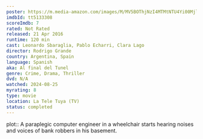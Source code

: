 ```yaml
---
poster: https://m.media-amazon.com/images/M/MV5BOThjNzI4MTMtNTU4Yi00MjlhLWI0OWMtODljYjA0MzQ4ODQ5XkEyXkFqcGc@._V1_SX300.jpg
imdbId: tt5133308
scoreImdb: 7
rated: Not Rated
released: 21 Apr 2016
runtime: 120 min
cast: Leonardo Sbaraglia, Pablo Echarri, Clara Lago
director: Rodrigo Grande
country: Argentina, Spain
language: Spanish
aka: Al final del Tunel
genre: Crime, Drama, Thriller
dvd: N/A
watched: 2024-08-25
myrating: 8
type: movie
location: La Tele Tuya (TV)
status: completed
---
```


plot:: A paraplegic computer engineer in a wheelchair starts hearing noises and voices of bank robbers in his basement.